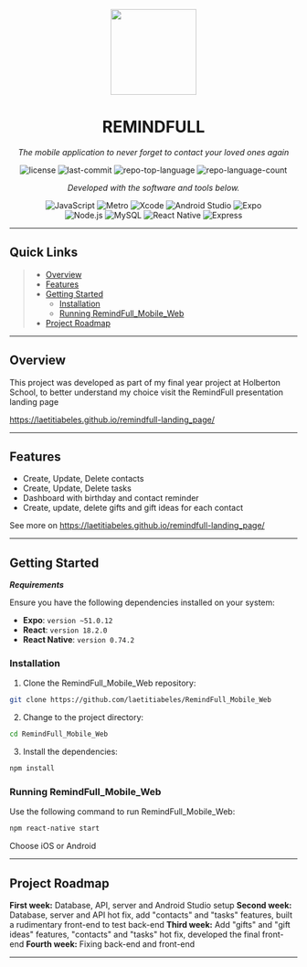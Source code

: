 <p align="center">
  <img src="https://i.ibb.co/KKpxDZK/logo2.png" width="150" />
</p>
<p align="center">
    <h1 align="center">REMINDFULL</h1>
</p>
<p align="center">
    <em>The mobile application to never forget to contact your loved ones again</em>
</p>
<p align="center">
	<img src="https://img.shields.io/github/license/laetitiabeles/RemindFull_Mobile_Web?style=flat&color=0080ff" alt="license">
	<img src="https://img.shields.io/github/last-commit/laetitiabeles/RemindFull_Mobile_Web?style=flat&logo=git&logoColor=white&color=0080ff" alt="last-commit">
	<img src="https://img.shields.io/github/languages/top/laetitiabeles/RemindFull_Mobile_Web?style=flat&color=0080ff" alt="repo-top-language">
	<img src="https://img.shields.io/github/languages/count/laetitiabeles/RemindFull_Mobile_Web?style=flat&color=0080ff" alt="repo-language-count">
<p>
<p align="center">
		<em>Developed with the software and tools below.</em>
</p>
<p align="center">
	<img src="https://img.shields.io/badge/JavaScript-F7DF1E.svg?style=flat&logo=JavaScript&logoColor=black" alt="JavaScript">
	<img src="https://img.shields.io/badge/Metro-EF4242.svg?style=flat&logo=Metro&logoColor=white" alt="Metro">
	<img src="https://img.shields.io/badge/Xcode-147EFB.svg?style=flat&logo=Xcode&logoColor=white" alt="Xcode">
  <img src="https://img.shields.io/badge/Android_Studio-3DDC84.svg?style=flat&logo=Android-Studio&logoColor=white" alt="Android Studio">
	<img src="https://img.shields.io/badge/Expo-000020.svg?style=flat&logo=Expo&logoColor=white" alt="Expo">
	<br>
	<img src="https://img.shields.io/badge/Node.js-339933.svg?style=flat&logo=Node.js&logoColor=white" alt="Node.js">
	<img src="https://img.shields.io/badge/MySQL-4479A1.svg?style=flat&logo=MySQL&logoColor=white" alt="MySQL">
	<img src="https://img.shields.io/badge/React_Native-20232A.svg?style=flat&logo=React&logoColor=61DAFB" alt="React Native">
	<img src="https://img.shields.io/badge/Express-000000.svg?style=flat&logo=Express&logoColor=white" alt="Express">
</p>

<hr>

##  Quick Links

> - [ Overview](#-overview)
> - [ Features](#-features)
> - [ Getting Started](#-getting-started)
>   - [ Installation](#-installation)
>   - [ Running RemindFull_Mobile_Web](#-running-RemindFull_Mobile_Web)
> - [ Project Roadmap](#-project-roadmap)

---

##  Overview

This project was developed as part of my final year project at Holberton School, to better understand my choice visit the RemindFull presentation landing page

<a>https://laetitiabeles.github.io/remindfull-landing_page/</a>

---

##  Features

<ul>
  <li>Create, Update, Delete contacts</li>
  <li>Create, Update, Delete tasks</li>
  <li>Dashboard with birthday and contact reminder</li>
  <li>Create, update, delete gifts and gift ideas for each contact</li>
</ul>

See more on <a>https://laetitiabeles.github.io/remindfull-landing_page/</a>

---

##  Getting Started

***Requirements***

Ensure you have the following dependencies installed on your system:

* **Expo**: `version ~51.0.12`
* **React**: `version 18.2.0`
* **React Native**: `version 0.74.2`

###  Installation

1. Clone the RemindFull_Mobile_Web repository:

```sh
git clone https://github.com/laetitiabeles/RemindFull_Mobile_Web
```

2. Change to the project directory:

```sh
cd RemindFull_Mobile_Web
```

3. Install the dependencies:

```sh
npm install
```

###  Running RemindFull_Mobile_Web

Use the following command to run RemindFull_Mobile_Web:

```sh
npm react-native start
```

Choose iOS or Android

---

##  Project Roadmap

**First week:** Database, API, server and Android Studio setup
**Second week:** Database, server and API hot fix, add "contacts" and "tasks" features, built a rudimentary front-end to test back-end
**Third week:** Add "gifts" and "gift ideas" features, "contacts" and "tasks" hot fix, developed the final front-end
**Fourth week:** Fixing back-end and front-end

---
